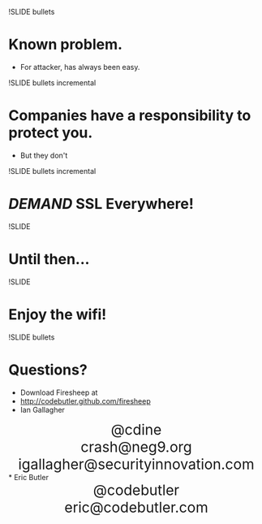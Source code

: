 !SLIDE bullets
# Known problem.
* For attacker, has always been easy.

!SLIDE bullets incremental
# Companies have a responsibility to protect you.
* But they don't

!SLIDE bullets incremental
# *DEMAND* SSL Everywhere!

!SLIDE
# Until then...

!SLIDE
# Enjoy the wifi!

!SLIDE bullets
# Questions?
* Download Firesheep at
* http://codebutler.github.com/firesheep
* Ian Gallagher
<div align="center" style="font-size: 2em">
  @cdine
  <br/>
  crash@neg9.org
  <br/>
  igallagher@securityinnovation.com
</div>
* Eric Butler
<div align="center" style="font-size: 2em">
  @codebutler
  <br/>
  eric@codebutler.com
</div>